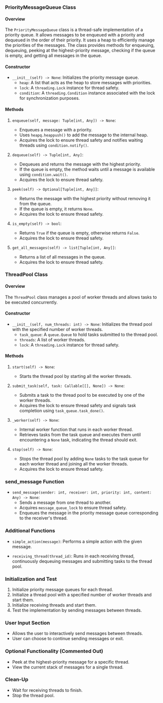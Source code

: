 ### PriorityMessageQueue Class

#### Overview
The `PriorityMessageQueue` class is a thread-safe implementation of a priority queue. It allows messages to be enqueued with a priority and dequeued in the order of their priority. It uses a heap to efficiently manage the priorities of the messages. The class provides methods for enqueuing, dequeuing, peeking at the highest-priority message, checking if the queue is empty, and getting all messages in the queue.

#### Constructor
- `__init__(self) -> None`: Initializes the priority message queue.
  - `heap`: A list that acts as the heap to store messages with priorities.
  - `lock`: A `threading.Lock` instance for thread safety.
  - `condition`: A `threading.Condition` instance associated with the lock for synchronization purposes.

#### Methods

1. `enqueue(self, message: Tuple[int, Any]) -> None`:
   - Enqueues a message with a priority.
   - Uses `heapq.heappush()` to add the message to the internal heap.
   - Acquires the lock to ensure thread safety and notifies waiting threads using `condition.notify()`.

2. `dequeue(self) -> Tuple[int, Any]`:
   - Dequeues and returns the message with the highest priority.
   - If the queue is empty, the method waits until a message is available using `condition.wait()`.
   - Acquires the lock to ensure thread safety.

3. `peek(self) -> Optional[Tuple[int, Any]]`:
   - Returns the message with the highest priority without removing it from the queue.
   - If the queue is empty, it returns `None`.
   - Acquires the lock to ensure thread safety.

4. `is_empty(self) -> bool`:
   - Returns `True` if the queue is empty, otherwise returns `False`.
   - Acquires the lock to ensure thread safety.

5. `get_all_messages(self) -> list[Tuple[int, Any]]`:
   - Returns a list of all messages in the queue.
   - Acquires the lock to ensure thread safety.

### ThreadPool Class

#### Overview
The `ThreadPool` class manages a pool of worker threads and allows tasks to be executed concurrently.

#### Constructor
- `__init__(self, num_threads: int) -> None`: Initializes the thread pool with the specified number of worker threads.
  - `task_queue`: A `queue.Queue` to hold tasks submitted to the thread pool.
  - `threads`: A list of worker threads.
  - `lock`: A `threading.Lock` instance for thread safety.

#### Methods

1. `start(self) -> None`:
   - Starts the thread pool by starting all the worker threads.

2. `submit_task(self, task: Callable[[], None]) -> None`:
   - Submits a task to the thread pool to be executed by one of the worker threads.
   - Acquires the lock to ensure thread safety and signals task completion using `task_queue.task_done()`.

3. `_worker(self) -> None`:
   - Internal worker function that runs in each worker thread.
   - Retrieves tasks from the task queue and executes them until encountering a `None` task, indicating the thread should exit.

4. `stop(self) -> None`:
   - Stops the thread pool by adding `None` tasks to the task queue for each worker thread and joining all the worker threads.
   - Acquires the lock to ensure thread safety.

### send_message Function

- `send_message(sender: int, receiver: int, priority: int, content: Any) -> None`:
   - Sends a message from one thread to another.
   - Acquires `message_queue_lock` to ensure thread safety.
   - Enqueues the message in the priority message queue corresponding to the receiver's thread.

### Additional Functions

- `simple_action(message)`: Performs a simple action with the given message.

- `receiving_thread(thread_id)`: Runs in each receiving thread, continuously dequeuing messages and submitting tasks to the thread pool.

### Initialization and Test

1. Initialize priority message queues for each thread.
2. Initialize a thread pool with a specified number of worker threads and start them.
3. Initialize receiving threads and start them.
4. Test the implementation by sending messages between threads.

### User Input Section

- Allows the user to interactively send messages between threads.
- User can choose to continue sending messages or exit.

### Optional Functionality (Commented Out)

- Peek at the highest-priority message for a specific thread.
- View the current stack of messages for a single thread.

### Clean-Up

- Wait for receiving threads to finish.
- Stop the thread pool.
